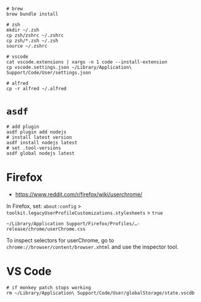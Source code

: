```shell
# brew
brew bundle install

# zsh
mkdir ~/.zsh
cp zsh/zshrc ~/.zshrc
cp zsh/*.zsh ~/.zsh
source ~/.zshrc

# vscode
cat vscode.extensions | xargs -n 1 code --install-extension
cp vscode.settings.json ~/Library/Application\ Support/Code/User/settings.json

# alfred
cp -r alfred ~/.alfred
```

# `asdf`

```shell
# add plugin
asdf plugin add nodejs
# install latest version
asdf install nodejs latest
# set .tool-versions
asdf global nodejs latest
```

# Firefox

- https://www.reddit.com/r/firefox/wiki/userchrome/

In Firefox, set: `about:config` > `toolkit.legacyUserProfileCustomizations.stylesheets` > `true`

```shell
~/Library/Application Support/Firefox/Profiles/…-release/chrome/userChrome.css
```

To inspect selectors for userChrome, go to `chrome://browser/content/browser.xhtml` and use the inspector tool.

# VS Code

```shell
# if monkey patch stops working
rm ~/Library/Application\ Support/Code/User/globalStorage/state.vscdb
```
